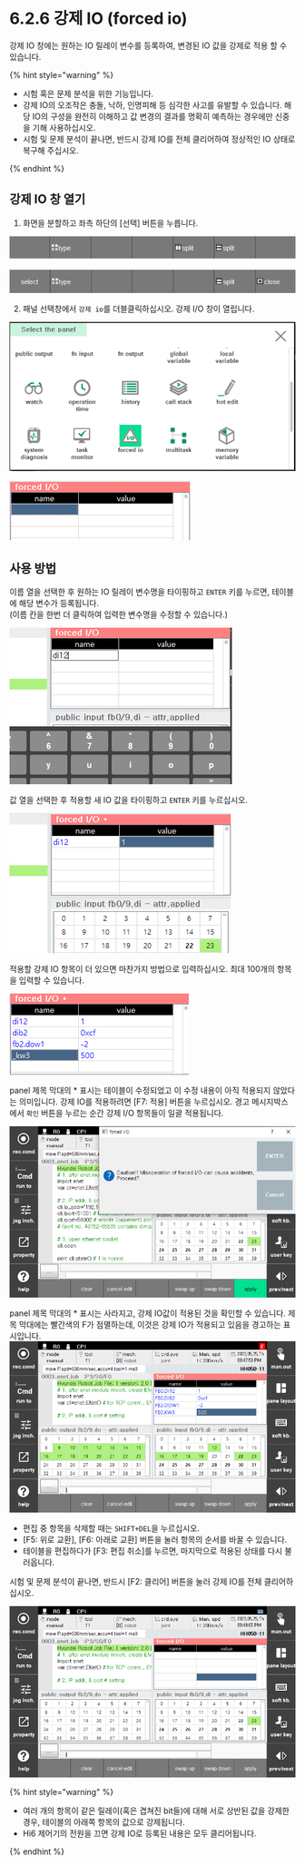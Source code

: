 ﻿# 6.2.6 강제 IO (forced io)

강제 IO 창에는 원하는 IO 릴레이 변수를 등록하여, 변경된 IO 값을 강제로 적용 할 수 있습니다.


{% hint style="warning" %}
* 시험 혹은 문제 분석을 위한 기능입니다.
* 강제 IO의 오조작은 충돌, 낙하, 인명피해 등 심각한 사고를 유발할 수 있습니다. 해당 IO의 구성을 완전히 이해하고 값 변경의 결과를 명확히 예측하는 경우에만 신중을 기해 사용하십시오.
* 시험 및 문제 분석이 끝나면, 반드시 강제 IO를 전체 클리어하여 정상적인 IO 상태로 복구해 주십시오.

{% endhint %}

## 강제 IO 창 열기

1. 화면을 분할하고 좌측 하단의 [선택] 버튼을 누릅니다.

![](../../_assets/tp630/panel-split.png)
&nbsp;
![](../../_assets/tp630/panel-sel.png)

2. 패널 선택창에서 `강제 io`를 더블클릭하십시오. 강제 I/O 창이 열립니다.

![](../../_assets/tp630/panel-forced-io/panel-forced-io.png)

![](../../_assets/tp630/panel-forced-io/panel-forced-io-mon.png)


## 사용 방법

이름 열을 선택한 후 원하는 IO 릴레이 변수명을 타이핑하고 `ENTER` 키를 누르면, 테이블에 해당 변수가 등록됩니다.  
(이름 칸을 한번 더 클릭하여 입력한 변수명을 수정할 수 있습니다.)

![](../../_assets/tp630/panel-forced-io/panel-forced-io-name.png)


값 열을 선택한 후 적용할 새 IO 값을 타이핑하고 `ENTER` 키를 누르십시오.

![](../../_assets/tp630/panel-forced-io/panel-forced-io-val.png)

적용할 강제 IO 항목이 더 있으면 마찬가지 방법으로 입력하십시오. 최대 100개의 항목을 입력할 수 있습니다.

![](../../_assets/tp630/panel-forced-io/panel-forced-io-multi.png)

panel 제목 막대의 * 표시는 테이블이 수정되었고 이 수정 내용이 아직 적용되지 않았다는 의미입니다.
강제 IO를 적용하려면 [F7: 적용] 버튼을 누르십시오.
경고 메시지박스에서 `확인` 버튼을 누르는 순간 강제 I/O 항목들이 일괄 적용됩니다.

![](../../_assets/tp630/panel-forced-io/panel-forced-io-apply.png)


panel 제목 막대의 * 표시는 사라지고, 강제 IO값이 적용된 것을 확인할 수 있습니다. 제목 막대에는 빨간색의 F가 점멸하는데, 이것은 강제 IO가 적용되고 있음을 경고하는 표시입니다.
![](../../_assets/tp630/panel-forced-io/panel-forced-io-result.png)


* 편집 중 항목을 삭제할 때는 `SHIFT+DEL`을 누르십시오.
* [F5: 위로 교환], [F6: 아래로 교환] 버튼을 눌러 항목의 순서를 바꿀 수 있습니다.
* 테이블을 편집하다가 [F3: 편집 취소]를 누르면, 마지막으로 적용된 상태를 다시 불러옵니다.


시험 및 문제 분석이 끝나면, 반드시 [F2: 클리어] 버튼을 눌러 강제 IO를 전체 클리어하십시오.

![](../../_assets/tp630/panel-forced-io/panel-forced-io-clear.png)

{% hint style="warning" %}
* 여러 개의 항목이 같은 릴레이(혹은 겹쳐진 bit들)에 대해 서로 상반된 값을 강제한 경우, 테이블의 아래쪽 항목의 값으로 강제됩니다.
* Hi6 제어기의 전원을 끄면 강제 IO로 등록된 내용은 모두 클리어됩니다.

{% endhint %}
